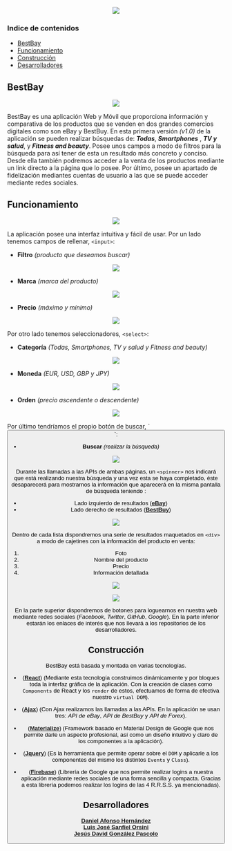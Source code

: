 <p align="center">
  <img src="public/recursos/logos/iconoApp.png">
</p>

### Indice de contenidos
* [BestBay](#bestbay)
* [Funcionamiento](#funcionamiento)
* [Construcción](#construccion)
* [Desarrolladores](#desarrolladores)
## BestBay

<p align="center">
  <img src="public/recursos/readme/whatis.png">
</p>

BestBay es una aplicación Web y Móvil que proporciona información y comparativa de los productos que se venden en dos grandes comercios digitales como son eBay y BestBuy. En esta primera versión _(v1.0)_ de la aplicación se pueden realizar búsquedas de: ***Todas***, ***Smartphones*** , ***TV y salud***, y ***Fitness and beauty***. Posee unos campos a modo de filtros para la búsqueda para así tener de esta un resultado más concreto y conciso. Desde ella también podremos acceder a la venta de los productos mediante un link directo a la página que lo posee. Por último, posee un apartado de fidelización mediantes cuentas de usuario a las que se puede acceder mediante redes sociales.
## Funcionamiento

<p align="center">
  <img src="public/recursos/readme/busqueda.png">
</p>

La aplicación posee una interfaz intuitiva y fácil de usar. Por un lado tenemos campos de rellenar, `<input>`:

* **Filtro** _(producto que deseamos buscar)_

<p align="center">
  <img src="public/recursos/readme/filtro.png">
</p>

* **Marca** _(marca del producto)_

<p align="center">
  <img src="public/recursos/readme/marca.png">
</p>

* **Precio** _(máximo y mínimo)_

<p align="center">
  <img src="public/recursos/readme/precio.png">
</p>

Por otro lado tenemos seleccionadores, `<select>`:

* **Categoría** _(Todas, Smartphones, TV y salud y Fitness and beauty)_

<p align="center">
  <img src="public/recursos/readme/categoria.png">
</p>

* **Moneda** _(EUR, USD, GBP y JPY)_

<p align="center">
  <img src="public/recursos/readme/moneda.png">
</p>

* **Orden** _(precio ascendente o descendente)_

<p align="center">
  <img src="public/recursos/readme/orden.png">
</p>
Por último tendríamos el propio botón de buscar, `<button>`:

* **Buscar** _(realizar la búsqueda)_  

<p align="center">
  <img src="public/recursos/readme/buscar.png">
</p>

Durante las llamadas a las APIs de ambas páginas, un `<spinner>` nos indicará que está realizando nuestra búsqueda y una vez esta se haya completado, éste desaparecerá para mostrarnos la información que aparecerá en la misma pantalla de búsqueda teniendo : 

* Lado izquierdo de resultados (**[eBay](https://www.ebay.es/ "eBay")**)
* Lado derecho de resultados (**[BestBuy](https://www.bestbuy.com/ "BestBuy")**)

<p align="center">
  <img src="public/recursos/readme/losdos.png">
</p>

Dentro de cada lista dispondremos una serie de resultados maquetados en `<div>` a modo de cajetines con la información del producto en venta: 
1. Foto
2. Nombre del producto
3. Precio
4. Información detallada

<p align="center">
  <img src="public/recursos/readme/carta1.png">
</p>

<p align="center">
  <img src="public/recursos/readme/carta2.png">
</p>

En la parte superior dispondremos de botones para loguearnos en nuestra web mediante redes sociales (_Facebook_, _Twitter_, _GitHub_, _Google_). En la parte inferior estarán los enlaces de interés que nos llevará a los repositorios de los desarrolladores.

## Construcción

BestBay está basada y montada en varias tecnologías.
* (**[React](https://reactjs.org/ )**) (Mediante esta tecnología construimos dinámicamente y por bloques toda la interfaz gráfica de la aplicación. Con la creación de clases como  `Components` de React y los `render` de estos, efectuamos de forma de efectiva nuestro `virtual DOM`).

* (**[Ajax](https://developer.mozilla.org/es/docs/Web/Guide/AJAX )**) (Con Ajax realizamos las llamadas a las APIs. En la aplicación se usan tres: _API de eBay_, _API de BestBuy_ y _API de Forex_).
* (**[Materialize](http://materializecss.com/ )**) (Framework basado en Material Design de Google que nos permite darle un aspecto profesional, así como un diseño intuitivo y claro de los componentes a la aplicación).
* (**[Jquery](https://jquery.com/ )**) (Es la herramienta que permite operar sobre el `DOM` y aplicarle a los componentes del mismo los distintos `Events` y `Class`).
* (**[Firebase](https://firebase.google.com/ )**) (Librería de Google que nos permite realizar logins a nuestra aplicación mediante redes sociales de una forma sencilla y compacta. Gracias a esta librería podemos realizar los logins de las 4 R.R.S.S. ya mencionadas).

## Desarrolladores

**[Daniel Afonso Hernández](https://github.com/DanielAfons)**  
**[Luis José Sanfiel Orsini](https://github.com/Luischamo3)**  
**[Jesús David González Pascolo](https://github.com/jesdagonpas)**  
